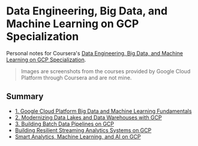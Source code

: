 # Data Engineering, Big Data, and Machine Learning on GCP Specialization

Personal notes for Coursera's [Data Engineering, Big Data, and Machine Learning on GCP Specialization](https://www.coursera.org/specializations/gcp-data-machine-learning).

> Images are screenshots from the courses provided by Google Cloud Platform through Coursera and are not mine.

## Summary

- [1. Google Cloud Platform Big Data and Machine Learning Fundamentals](01-Google_Cloud_Platform_Big_Data_and_Machine_Learning_Fundamentals.md)
- [2. Modernizing Data Lakes and Data Warehouses with GCP](02-Modernizing_Data_Lakes_and_Data_Warehouses_with_GCP.md)
- [3. Building Batch Data Pipelines on GCP](03-Building_Batch_Data_Pipelines_on_GCP.md)
- [Building Resilient Streaming Analytics Systems on GCP](04-Building_Resilient_Streaming_Analytics_Systems_on_GCP.md)
- [Smart Analytics, Machine Learning, and AI on GCP](05-Smart_Analytics_Machine_Learning_and_AI_on_GCP.md)
